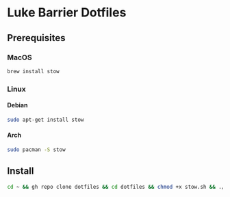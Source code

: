 # Luke Barrier Dotfiles

## Prerequisites
### MacOS
```bash
brew install stow
```

### Linux

#### Debian
```bash
sudo apt-get install stow
```

#### Arch
```bash
sudo pacman -S stow
```

## Install
```bash
cd ~ && gh repo clone dotfiles && cd dotfiles && chmod +x stow.sh && ./stow.sh && cd ~ && zsh
```
